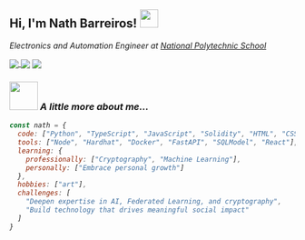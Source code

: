 <h2> Hi, I'm Nath Barreiros! 
<img src="https://media.giphy.com/media/q3kBTEbu3InMQ/giphy.gif" width="32">
</h2>
<p><em>Electronics and Automation Engineer at <a href="https://www.epn.edu.ec/">National Polytechnic School</a>
<div>
  
  <a href="mailto:nathalia.barreirosf@gmail.com" target="_blank"> 
  <img  align="center"  src="https://img.shields.io/badge/-gmail-success" /></a><a  href="https://twitter.com/NathBarreiros"  target="_blank">
  <img  align="center"  src="https://img.shields.io/badge/-twitter-informational" /></a>
  <a  href="https://www.linkedin.com/in/nathbarreiros/"  target="_blank">
  <img  align="center"  src="https://img.shields.io/badge/-linkedin-important" /></a> 
</div>

### <img src="https://media.giphy.com/media/l0HlGeTBdTqMll15u/giphy.gif" width="50"> A little more about me...
<!-- workingOn: ["ZK+FL: Privacy-preserving distributed ML"] -->

```javascript
const nath = {
  code: ["Python", "TypeScript", "JavaScript", "Solidity", "HTML", "CSS"],
  tools: ["Node", "Hardhat", "Docker", "FastAPI", "SQLModel", "React"],
  learning: {
    professionally: ["Cryptography", "Machine Learning"],
    personally: ["Embrace personal growth"]
  },
  hobbies: ["art"],
  challenges: [
    "Deepen expertise in AI, Federated Learning, and cryptography",
    "Build technology that drives meaningful social impact"
  ]
}
```


